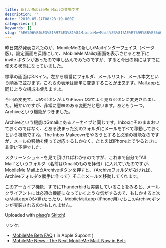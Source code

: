 ```yaml
---
title: 新しいMobileMe Mailの登場です
description: ''
date: '2010-05-14T08:23:19.000Z'
categories: []
keywords: []
slug: "%E6%96%B0%E3%81%97%E3%81%84MobileMe+Mail%E3%81%AE%E7%99%BB%E5%A0%B4%E3%81%A7%E3%81%99"
---
```

昨日突然発表されたのが、MobileMeの新しいMailインターフェイス（ベータ版）。設定画面を英語にして、MobileMe Mailの画面を表示させると左下に invite ボタンがあったので申し込んでみたのですが、すると今日の朝にはすでに使える状態になっていました。

標準の画面は3ペイン。左から順番にフォルダ、メールリスト、メール本文という順番で並びます。これらの表示は簡単に変更することが出来ます。Mail.appと同じような構成も使えますよ。

今回の変更で、UIのボタンがよりiPhone OSでよく見るボタンに変更されました。細かいですが、非常に意味のある変更だと思います。あともう一つ。Archiveという機能がつきました。

Archiveという機能はGmailにあるアーカイブと同じです。Inboxにそのままおいておくのではなく、とある決まった別のフォルダにメールをすべて移動しておくという機能ですね。The Inbox Makeoverをやろうとすると必須の機能なのですが、メールの移動を使って対応するしかなく、たとえばiPhone上でやるときに非常に不便でした。

スクリーンショットを見て頂ければわかるのですが、これまで自分で”All Mail”というフォルダ（名前はGmailのものを拝借）に入れていたのですが、MobileMe Mail上のArchiveボタンを押すと、（Archiveフォルダがなければ、Archiveフォルダを勝手に作って）そこにメールを移動してくれます。

このアーカイブ機能、すでにThunderbirdも実装していることをみると、メールクライアントには必須の機能になっていくような気がするので、もしかすると次のMail.app(OSX用)だったり、MobileMail.app (iPhone用)でもこのArchiveボタンが実装されるのかもしれません。

Uploaded with [plasq](http://plasq.com/)’s [Skitch](http://skitch.com)!

リンク:

*   [MobileMe Beta FAQ](http://support.apple.com/kb/HT4035) ( in Apple Support )
*   [MobileMe News : The Next MobileMe Mail. Now in Beta](http://www.apple.com/mobileme/news/2010/05/the-next-mobileme-mail-now-in-beta.html)